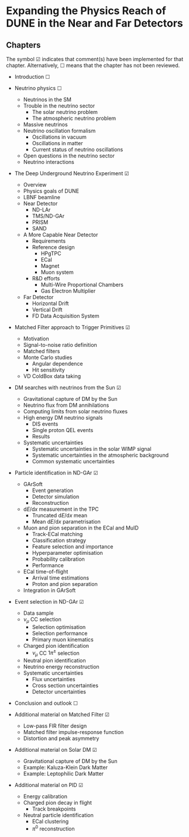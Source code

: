 # Expanding the Physics Reach of DUNE in the Near and Far Detectors

## Chapters

The symbol &#9745; indicates that comment(s) have been implemented for that chapter. Alternatively, &#9744; means that the chapter has not been reviewed.

* Introduction &#9744;

* Neutrino physics &#9744;
    * Neutrinos in the SM
    * Trouble in the neutrino sector
        * The solar neutrino problem
        * The atmospheric neutrino problem
    * Massive neutrinos
    * Neutrino oscillation formalism
        * Oscillations in vacuum
        * Oscillations in matter
        * Current status of neutrino oscillations
    * Open questions in the neutrino sector
    * Neutrino interactions

* The Deep Underground Neutrino Experiment &#9745;
    * Overview
    * Physics goals of DUNE
    * LBNF beamline
    * Near Detector
        * ND-LAr
        * TMS/ND-GAr
        * PRISM
        * SAND
    * A More Capable Near Detector
        * Requirements
        * Reference design
            * HPgTPC
            * ECal
            * Magnet
            * Muon system
        * R\&D efforts
            * Multi-Wire Proportional Chambers
            * Gas Electron Multiplier
    * Far Detector
        * Horizontal Drift
        * Vertical Drift
        * FD Data Acquisition System

* Matched Filter approach to Trigger Primitives &#9745;
    * Motivation
    * Signal-to-noise ratio definition
    * Matched filters
    * Monte Carlo studies
        * Angular dependence
        * Hit sensitivity
    * VD ColdBox data taking

* DM searches with neutrinos from the Sun &#9745;
    * Gravitational capture of DM by the Sun
    * Neutrino flux from DM annihilations
    * Computing limits from solar neutrino fluxes
    * High energy DM neutrino signals
        * DIS events
        * Single proton QEL events
        * Results
    * Systematic uncertainties
        * Systematic uncertainties in the solar WIMP signal
        * Systematic uncertainties in the atmospheric background
        * Common systematic uncertainties

* Particle identification in ND-GAr &#9745;
    * GArSoft
        * Event generation
        * Detector simulation
        * Reconstruction
    * $\mathrm {d}E/\mathrm {d}x$ measurement in the TPC
        * Truncated $\mathrm {d}E/\mathrm {d}x$ mean
        * Mean $\mathrm {d}E/\mathrm {d}x$ parametrisation
    * Muon and pion separation in the ECal and MuID
        * Track-ECal matching
        * Classification strategy
        * Feature selection and importance
        * Hyperparameter optimisation
        * Probability calibration
        * Performance
    * ECal time-of-flight
        * Arrival time estimations
        * Proton and pion separation
    * Integration in GArSoft

* Event selection in ND-GAr &#9745;
    * Data sample
    * $\nu _{\mu }$ CC selection
        * Selection optimisation
        * Selection performance
        * Primary muon kinematics
    * Charged pion identification
        * $\nu _{\mu }$ CC $1\pi ^{\pm }$ selection
    * Neutral pion identification
    * Neutrino energy reconstruction
    * Systematic uncertainties
        * Flux uncertainties
        * Cross section uncertainties
        * Detector uncertainties

* Conclusion and outlook &#9744;

* Additional material on Matched Filter &#9745;
    * Low-pass FIR filter design
    * Matched filter impulse-response function
    * Distortion and peak asymmetry

* Additional material on Solar DM &#9745;
    * Gravitational capture of DM by the Sun
    * Example: Kaluza-Klein Dark Matter
    * Example: Leptophilic Dark Matter

* Additional material on PID &#9745;
    * Energy calibration
    * Charged pion decay in flight
        * Track breakpoints
    * Neutral particle identification
        * ECal clustering
        * $\pi ^{0}$ reconstruction